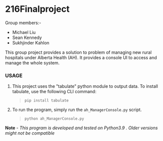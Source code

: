 # 216Finalproject
Group members:-
- Michael Liu
- Sean Kennedy
- Sukhjinder Kahlon

This group project provides a solution to problem of managing new rural hospitals under Alberta Health (AH). It provides a console UI to access and manage the whole system.

### USAGE
 1. This project uses the "tabulate" python module to output data. To install tabulate, use the following CLI command:
    > `pip install tabulate`
 2. To run the program, simply run the `ah_ManagerConsole.py` script.
    > `python ah_ManagerConsole.py`

**Note** - *This program is developed and tested on Python3.9 . Older versions might not be compatible*
